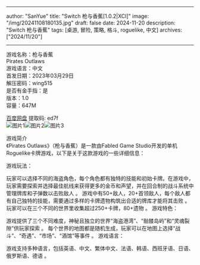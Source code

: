 
---
author: "SanYue"
title: "Switch 枪与香蕉[1.0.2|XCI]"
image: "/img/20241108180135.jpg"
draft: false
date: 2024-11-20
description: "Switch 枪与香蕉"
tags: [桌游, 冒险, 策略, 格斗, roguelike, 中文]
archives: ["2024/11/20"]

---

游戏名称：枪与香蕉   
Pirates Outlaws    
游戏语言：中文  
首发日期：2023年03月29日  
解压密码：wing515  
是否有金手指：是  
版本：1.0   
容量：647M

[百度网盘](https//pan.baidu.com/s/1M1sZ2zUzyBQ3Vn9YKlVkxA) 提取码: ed7f  
![图片1](/img/0547e5.jpg)![图片2](/img/036f1b.jpg)![图片3](/img/5a8e3e.jpg)  

游戏简介  
《Pirates Outlaws》（枪与香蕉）是一款由Fabled Game Studio开发的单机Roguelike卡牌游戏，以下是关于这款游戏的一些详细信息：

游戏玩法：

玩家可以选择不同的海盗角色，每个角色都有独特的技能和初始卡牌。在游戏中，玩家需要探索并选择最佳航线来获得更多的金币和声望，并在回合制的战斗系统中管理牌库和子弹数以击败敌人
。
游戏中有50+敌人，20+首领敌人，每个敌人都有自己独特的技能，需要通过多样的卡牌遗物构筑出合适的牌库才能将其击败
。
玩家可以在三个不同的世界里收集超过250+卡牌，80+遗物
。
游戏特色：

游戏提供了三个不同难度，神秘且独立的世界“海盗港湾”、“骷髅岛屿”和“灵魂裂隙”供玩家探索
。
每个世界的地图都是随机生成，玩家可以在地图上选择“战斗”、“奇遇”、“市场”、“酒馆”等事件
。
游戏语言：

游戏支持多种语言，包括英语、中文、繁体中文、法语、韩语、西班牙语、日语、俄罗斯语、德语
。

